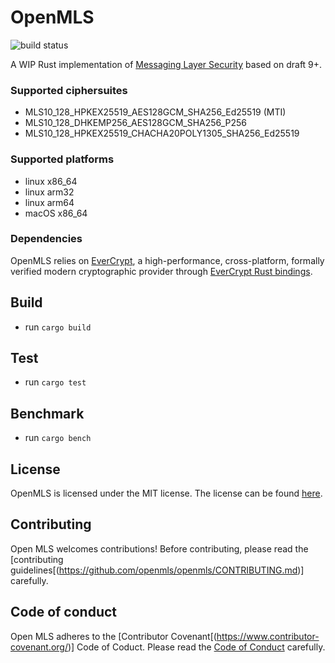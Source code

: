 # OpenMLS

![build status](https://travis-ci.com/openmls/openmls.svg?branch=main)

A WIP Rust implementation of [Messaging Layer Security](https://github.com/mlswg/mls-protocol/blob/master/draft-ietf-mls-protocol.md) based on draft 9+.

### Supported ciphersuites

- MLS10_128_HPKEX25519_AES128GCM_SHA256_Ed25519 (MTI)
- MLS10_128_DHKEMP256_AES128GCM_SHA256_P256
- MLS10_128_HPKEX25519_CHACHA20POLY1305_SHA256_Ed25519

### Supported platforms

- linux x86_64
- linux arm32
- linux arm64
- macOS x86_64

### Dependencies

OpenMLS relies on [EverCrypt](https://github.com/project-everest/hacl-star/tree/master/providers/evercrypt), a high-performance, cross-platform, formally verified modern cryptographic provider through [EverCrypt Rust bindings](https://crates.io/crates/evercrypt).

## Build

- run `cargo build`

## Test

- run `cargo test`

## Benchmark

- run `cargo bench`

## License

OpenMLS is licensed under the MIT license. The license can be found [here](https://github.com/openmls/openmls/LICENSE).

## Contributing

Open MLS welcomes contributions! Before contributing, please read the [contributing guidelines[(https://github.com/openmls/openmls/CONTRIBUTING.md)] carefully.

## Code of conduct

Open MLS adheres to the [Contributor Covenant[(https://www.contributor-covenant.org/)] Code of Coduct. Please read the [Code of Conduct](https://github.com/openmls/openmls/CODE_OF_CONDUCT.md) carefully.
